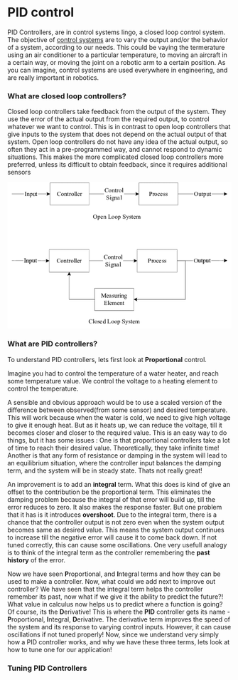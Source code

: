 # PID control
PID Controllers, are in control systems lingo, a closed loop control system. The objective of [control systems](https://en.wikipedia.org/wiki/Control_system) are 
to vary the output and/or the behavior of a system, according to our needs. This could be vaying the termerature using an air conditioner to a particular temperature, 
to moving an aircraft in a certain way, or moving the joint on a robotic arm to a certain position. As you can imagine, control systems are used everywhere in engineering,
and are really important in robotics.

### What are closed loop controllers?
  Closed loop controllers take feedback from the output of the system. They use the error of the actual output from the required output, to control whatever we want to control. This is in contrast to open loop controllers that give inputs to the system that does not depend on the actual output of that system. Open loop controllers do not have any idea of the actual output, so often they act in a pre-programmed way, and cannot respond to dynamic situations. This makes the more complicated closed loop controllers more preferred, unless its difficult to obtain feedback, since it requires additional sensors

![](/Images/Documents/open_closed_controllers.png)

### What are PID controllers?
To understand PID controllers, lets first look at **Proportional** control.

Imagine you had to control the temperature of a water heater, and reach some temperature value. We control the voltage to a heating element to control the temperature. 

A sensible and obvious approach would be to use a scaled version of the difference between observed(from some sensor) and desired temperature. This will work because when the water is cold, we need to give high voltage to give it enough heat. But as it heats up, we can reduce the voltage, till it becomes closer and closer to the required value. This is an easy way to do things, but it has some issues : One is that proportional controllers take a lot of time to reach their desired value. Theoretically, they take infinite time! Another is that any form of resistance or damping in the system will lead to an equilibrium situation, where the controller input balances the damping term, and the system will be in steady state. Thats not really great!

An improvement is to add an **integral** term. What this does is kind of give an offset to the contribution be the proportional term. This eliminates the damping problem because the integral of that error will build up, till the error reduces to zero. It also makes the response faster. But one problem that it has is it introduces **overshoot**. Due to the integral term, there is a chance that the controller output is not zero even when the system output becomes same as desired value. This means the system output continues to increase till the negative error will cause it to come back down. If not tuned correctly, this can cause some oscillations. One very usefull analogy is to think of the integral term as the controller remembering the **past history** of the error.

Now we have seen **P**roportional, and **I**ntegral terms and how they can be used to make a controller. Now, what could we add next to improve out controller? We have seen that the integral term helps the controller remember its past, now what if we give it the ability to predict the future?! What value in calculus now helps us to predict where a function is going? Of course, its the **D**erivative! This is where the **PID** controller gets its name - **P**roportional, **I**ntegral, **D**erivative. The derivative term improves the speed of the system and its response to varying control inputs. However, it can cause oscillations if not tuned properly! Now, since we understand very simply how a PID controller works, and why we have these three terms, lets look at how to tune one for our application!

### Tuning PID Controllers
